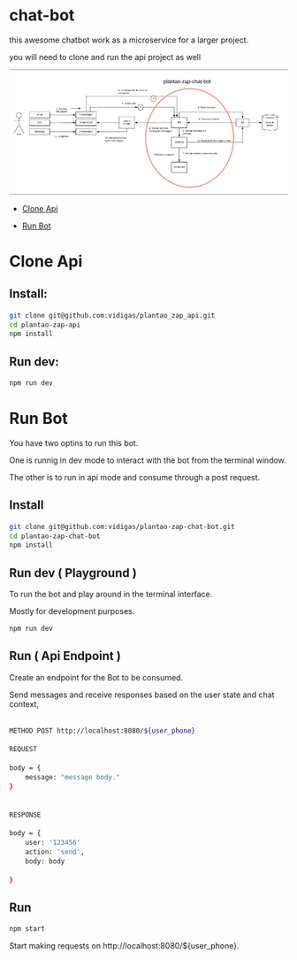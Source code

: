 # chat-bot

this awesome chatbot work as a microservice for a larger project.

you will need to clone and run the api project as well

![Alt text](/Public/plantao-zap-chat-bot.jpg?raw=true "Fluxogram")



- [Clone Api](#api)

- [Run Bot](#run-manually-(development))


# Clone Api
## Install:
```bash
git clone git@github.com:vidigas/plantao_zap_api.git
cd plantao-zap-api
npm install
```

## Run dev:
```bash
npm run dev
```


# Run Bot

You have two optins to run this bot.

One is runnig in dev mode to interact with the bot from the terminal window.

The other is to run in api mode and consume through a post request.

## Install
```bash
git clone git@github.com:vidigas/plantao-zap-chat-bot.git
cd plantao-zap-chat-bot
npm install
```

## Run dev ( Playground )

To run the bot and play around in the terminal interface.

Mostly for development purposes. 
```bash
npm run dev 
```

## Run ( Api Endpoint )

Create an endpoint for the Bot to be consumed.

Send messages and receive responses based on the user state and chat context,

```bash

METHOD POST http://localhost:8080/${user_phone} 

REQUEST

body = {
	message: "message body."
}


RESPONSE

body = { 
	user: '123456'
	action: 'send',
	body: body

}
```


## Run
```bash
npm start
```

Start making requests on http://localhost:8080/${user_phone}.


